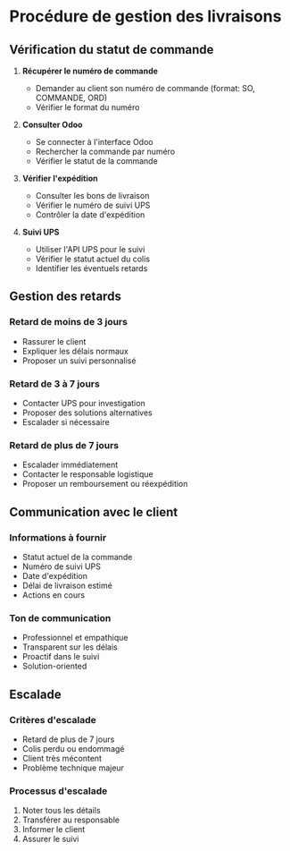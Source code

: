 # Procédure de gestion des livraisons

## Vérification du statut de commande

1. **Récupérer le numéro de commande**
   - Demander au client son numéro de commande (format: SO, COMMANDE, ORD)
   - Vérifier le format du numéro

2. **Consulter Odoo**
   - Se connecter à l'interface Odoo
   - Rechercher la commande par numéro
   - Vérifier le statut de la commande

3. **Vérifier l'expédition**
   - Consulter les bons de livraison
   - Vérifier le numéro de suivi UPS
   - Contrôler la date d'expédition

4. **Suivi UPS**
   - Utiliser l'API UPS pour le suivi
   - Vérifier le statut actuel du colis
   - Identifier les éventuels retards

## Gestion des retards

### Retard de moins de 3 jours
- Rassurer le client
- Expliquer les délais normaux
- Proposer un suivi personnalisé

### Retard de 3 à 7 jours
- Contacter UPS pour investigation
- Proposer des solutions alternatives
- Escalader si nécessaire

### Retard de plus de 7 jours
- Escalader immédiatement
- Contacter le responsable logistique
- Proposer un remboursement ou réexpédition

## Communication avec le client

### Informations à fournir
- Statut actuel de la commande
- Numéro de suivi UPS
- Date d'expédition
- Délai de livraison estimé
- Actions en cours

### Ton de communication
- Professionnel et empathique
- Transparent sur les délais
- Proactif dans le suivi
- Solution-oriented

## Escalade

### Critères d'escalade
- Retard de plus de 7 jours
- Colis perdu ou endommagé
- Client très mécontent
- Problème technique majeur

### Processus d'escalade
1. Noter tous les détails
2. Transférer au responsable
3. Informer le client
4. Assurer le suivi
